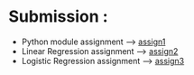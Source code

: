 # Submission :
* Python module assignment --> [assign1](https://github.com/Galacterzz/LS-ML-22b2181-2024-/blob/02ce6284575bc097e86a11ca61d5495aae437353/Week%201/Assign_1.ipynb)
* Linear Regression assignment --> [assign2](https://github.com/Galacterzz/LS-ML-22b2181-2024-/blob/02ce6284575bc097e86a11ca61d5495aae437353/Week%201/Assign_2.ipynb)
* Logistic Regression assignment --> [assign3](https://github.com/Galacterzz/LS-ML-22b2181-2024-/blob/02ce6284575bc097e86a11ca61d5495aae437353/Week%201/Assign3.ipynb)
